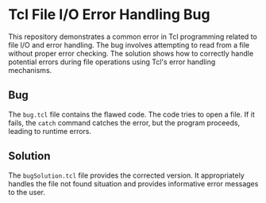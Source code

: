 # Tcl File I/O Error Handling Bug

This repository demonstrates a common error in Tcl programming related to file I/O and error handling. The bug involves attempting to read from a file without proper error checking.  The solution shows how to correctly handle potential errors during file operations using Tcl's error handling mechanisms.

## Bug

The `bug.tcl` file contains the flawed code.  The code tries to open a file. If it fails, the `catch` command catches the error, but the program proceeds, leading to runtime errors.

## Solution

The `bugSolution.tcl` file provides the corrected version. It appropriately handles the file not found situation and provides informative error messages to the user.